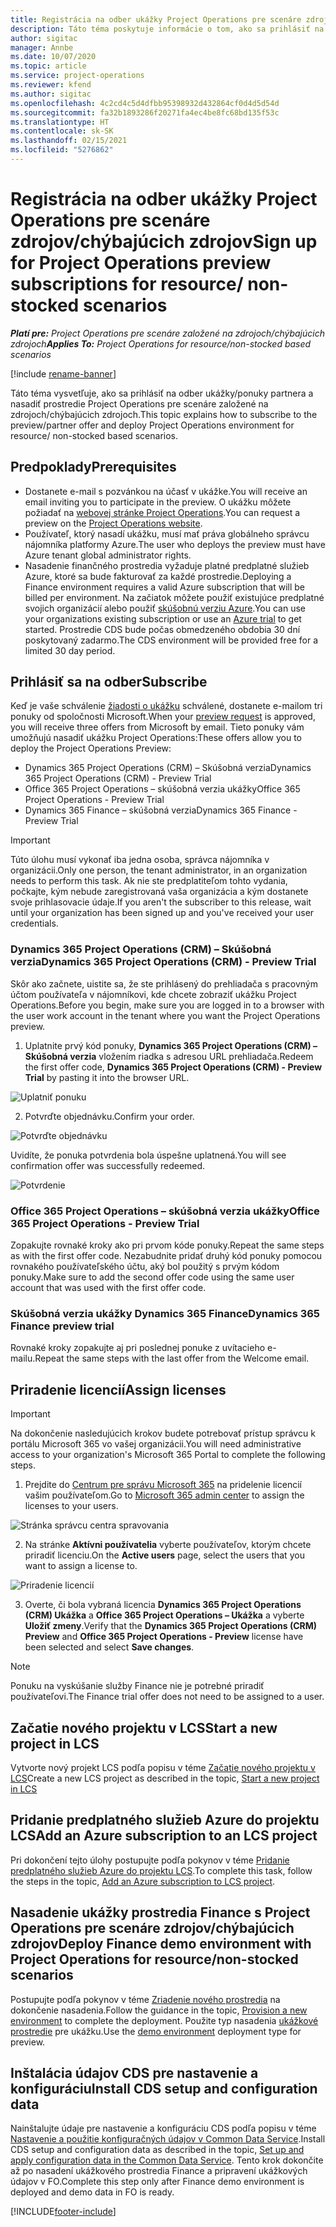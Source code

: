 ```yaml
---
title: Registrácia na odber ukážky Project Operations pre scenáre zdrojov/chýbajúcich zdrojov
description: Táto téma poskytuje informácie o tom, ako sa prihlásiť na odber a nasadiť Project Operations pre scenáre založené na zdrojoch/chýbajúcich zdrojoch.
author: sigitac
manager: Annbe
ms.date: 10/07/2020
ms.topic: article
ms.service: project-operations
ms.reviewer: kfend
ms.author: sigitac
ms.openlocfilehash: 4c2cd4c5d4dfbb95398932d432864cf0d4d5d54d
ms.sourcegitcommit: fa32b1893286f20271fa4ec4be8fc68bd135f53c
ms.translationtype: HT
ms.contentlocale: sk-SK
ms.lasthandoff: 02/15/2021
ms.locfileid: "5276862"
---
```

# <a name="sign-up-for-project-operations-preview-subscriptions-for-resource-non-stocked-scenarios"></a><span data-ttu-id="feb23-103">Registrácia na odber ukážky Project Operations pre scenáre zdrojov/chýbajúcich zdrojov</span><span class="sxs-lookup"><span data-stu-id="feb23-103">Sign up for Project Operations preview subscriptions for resource/ non-stocked scenarios</span></span>

<span data-ttu-id="feb23-104">_**Platí pre:** Project Operations pre scenáre založené na zdrojoch/chýbajúcich zdrojoch_</span><span class="sxs-lookup"><span data-stu-id="feb23-104">_**Applies To:** Project Operations for resource/non-stocked based scenarios_</span></span>

[!include [rename-banner](~/includes/cc-data-platform-banner.md)]

<span data-ttu-id="feb23-105">Táto téma vysvetľuje, ako sa prihlásiť na odber ukážky/ponuky partnera a nasadiť prostredie Project Operations pre scenáre založené na zdrojoch/chýbajúcich zdrojoch.</span><span class="sxs-lookup"><span data-stu-id="feb23-105">This topic explains how to subscribe to the preview/partner offer and deploy Project Operations environment for resource/ non-stocked based scenarios.</span></span>

## <a name="prerequisites"></a><span data-ttu-id="feb23-106">Predpoklady</span><span class="sxs-lookup"><span data-stu-id="feb23-106">Prerequisites</span></span>

- <span data-ttu-id="feb23-107">Dostanete e-mail s pozvánkou na účasť v ukážke.</span><span class="sxs-lookup"><span data-stu-id="feb23-107">You will receive an email inviting you to participate in the preview.</span></span> <span data-ttu-id="feb23-108">O ukážku môžete požiadať na [webovej stránke Project Operations](https://dynamics.microsoft.com/en-us/project-operations/overview/).</span><span class="sxs-lookup"><span data-stu-id="feb23-108">You can request a preview on the [Project Operations website](https://dynamics.microsoft.com/en-us/project-operations/overview/).</span></span>
- <span data-ttu-id="feb23-109">Používateľ, ktorý nasadí ukážku, musí mať práva globálneho správcu nájomníka platformy Azure.</span><span class="sxs-lookup"><span data-stu-id="feb23-109">The user who deploys the preview must have Azure tenant global administrator rights.</span></span>
- <span data-ttu-id="feb23-110">Nasadenie finančného prostredia vyžaduje platné predplatné služieb Azure, ktoré sa bude fakturovať za každé prostredie.</span><span class="sxs-lookup"><span data-stu-id="feb23-110">Deploying a Finance environment requires a valid Azure subscription that will be billed per environment.</span></span> <span data-ttu-id="feb23-111">Na začiatok môžete použiť existujúce predplatné svojich organizácií alebo použiť [skúšobnú verziu Azure](https://azure.microsoft.com/en-us/free/).</span><span class="sxs-lookup"><span data-stu-id="feb23-111">You can use your organizations existing subscription or use an [Azure trial](https://azure.microsoft.com/en-us/free/) to get started.</span></span> <span data-ttu-id="feb23-112">Prostredie CDS bude počas obmedzeného obdobia 30 dní poskytovaný zadarmo.</span><span class="sxs-lookup"><span data-stu-id="feb23-112">The CDS environment will be provided free for a limited 30 day period.</span></span>

## <a name="subscribe"></a><span data-ttu-id="feb23-113">Prihlásiť sa na odber</span><span class="sxs-lookup"><span data-stu-id="feb23-113">Subscribe</span></span>

<span data-ttu-id="feb23-114">Keď je vaše schválenie [žiadosti o ukážku](https://forms.office.com/FormsPro/Pages/ResponsePage.aspx?id=v4j5cvGGr0GRqy180BHbR56j8lZs0FdAvwT75_WNFyxUMkRDV1NYQU5TNjE2VjhKOVBUNVg2R0s1NC4u) schválené, dostanete e-mailom tri ponuky od spoločnosti Microsoft.</span><span class="sxs-lookup"><span data-stu-id="feb23-114">When your [preview request](https://forms.office.com/FormsPro/Pages/ResponsePage.aspx?id=v4j5cvGGr0GRqy180BHbR56j8lZs0FdAvwT75_WNFyxUMkRDV1NYQU5TNjE2VjhKOVBUNVg2R0s1NC4u) is approved, you will receive three offers from Microsoft by email.</span></span> <span data-ttu-id="feb23-115">Tieto ponuky vám umožňujú nasadiť ukážku Project Operations:</span><span class="sxs-lookup"><span data-stu-id="feb23-115">These offers allow you to deploy the Project Operations Preview:</span></span>

- <span data-ttu-id="feb23-116">Dynamics 365 Project Operations (CRM) – Skúšobná verzia</span><span class="sxs-lookup"><span data-stu-id="feb23-116">Dynamics 365 Project Operations (CRM) - Preview Trial</span></span>
- <span data-ttu-id="feb23-117">Office 365 Project Operations – skúšobná verzia ukážky</span><span class="sxs-lookup"><span data-stu-id="feb23-117">Office 365 Project Operations - Preview Trial</span></span>
- <span data-ttu-id="feb23-118">Dynamics 365 Finance – skúšobná verzia</span><span class="sxs-lookup"><span data-stu-id="feb23-118">Dynamics 365 Finance - Preview Trial</span></span>

> [!IMPORTANT]
> <span data-ttu-id="feb23-119">Túto úlohu musí vykonať iba jedna osoba, správca nájomníka v organizácii.</span><span class="sxs-lookup"><span data-stu-id="feb23-119">Only one person, the tenant administrator, in an organization needs to perform this task.</span></span> <span data-ttu-id="feb23-120">Ak nie ste predplatiteľom tohto vydania, počkajte, kým nebude zaregistrovaná vaša organizácia a kým dostanete svoje prihlasovacie údaje.</span><span class="sxs-lookup"><span data-stu-id="feb23-120">If you aren't the subscriber to this release, wait until your organization has been signed up and you've received your user credentials.</span></span>

### <a name="dynamics-365-project-operations-crm---preview-trial"></a><span data-ttu-id="feb23-121">Dynamics 365 Project Operations (CRM) – Skúšobná verzia</span><span class="sxs-lookup"><span data-stu-id="feb23-121">Dynamics 365 Project Operations (CRM) - Preview Trial</span></span> 

<span data-ttu-id="feb23-122">Skôr ako začnete, uistite sa, že ste prihlásený do prehliadača s pracovným účtom používateľa v nájomníkovi, kde chcete zobraziť ukážku Project Operations.</span><span class="sxs-lookup"><span data-stu-id="feb23-122">Before you begin, make sure you are logged in to a browser with the user work account in the tenant where you want the Project Operations preview.</span></span>

1. <span data-ttu-id="feb23-123">Uplatnite prvý kód ponuky, **Dynamics 365 Project Operations (CRM) – Skúšobná verzia** vložením riadka s adresou URL prehliadača.</span><span class="sxs-lookup"><span data-stu-id="feb23-123">Redeem the first offer code, **Dynamics 365 Project Operations (CRM) - Preview Trial** by pasting it into the browser URL.</span></span>

![Uplatniť ponuku](./media/16RedeemFirstOfferNew.png)

2. <span data-ttu-id="feb23-125">Potvrďte objednávku.</span><span class="sxs-lookup"><span data-stu-id="feb23-125">Confirm your order.</span></span>

![Potvrďte objednávku](./media/17ConfirmOrderNew.png)

<span data-ttu-id="feb23-127">Uvidíte, že ponuka potvrdenia bola úspešne uplatnená.</span><span class="sxs-lookup"><span data-stu-id="feb23-127">You will see confirmation offer was successfully redeemed.</span></span>

![Potvrdenie](./media/18OrderConfirmationNew.png)

### <a name="office-365-project-operations---preview-trial"></a><span data-ttu-id="feb23-129">Office 365 Project Operations – skúšobná verzia ukážky</span><span class="sxs-lookup"><span data-stu-id="feb23-129">Office 365 Project Operations - Preview Trial</span></span>

<span data-ttu-id="feb23-130">Zopakujte rovnaké kroky ako pri prvom kóde ponuky.</span><span class="sxs-lookup"><span data-stu-id="feb23-130">Repeat the same steps as with the first offer code.</span></span> <span data-ttu-id="feb23-131">Nezabudnite pridať druhý kód ponuky pomocou rovnakého používateľského účtu, aký bol použitý s prvým kódom ponuky.</span><span class="sxs-lookup"><span data-stu-id="feb23-131">Make sure to add the second offer code using the same user account that was used with the first offer code.</span></span>

### <a name="dynamics-365-finance-preview-trial"></a><span data-ttu-id="feb23-132">Skúšobná verzia ukážky Dynamics 365 Finance</span><span class="sxs-lookup"><span data-stu-id="feb23-132">Dynamics 365 Finance preview trial</span></span>

<span data-ttu-id="feb23-133">Rovnaké kroky zopakujte aj pri poslednej ponuke z uvítacieho e-mailu.</span><span class="sxs-lookup"><span data-stu-id="feb23-133">Repeat the same steps with the last offer from the Welcome email.</span></span>

## <a name="assign-licenses"></a><span data-ttu-id="feb23-134">Priradenie licencií</span><span class="sxs-lookup"><span data-stu-id="feb23-134">Assign licenses</span></span>

> [!IMPORTANT]
> <span data-ttu-id="feb23-135">Na dokončenie nasledujúcich krokov budete potrebovať prístup správcu k portálu Microsoft 365 vo vašej organizácii.</span><span class="sxs-lookup"><span data-stu-id="feb23-135">You will need administrative access to your organization's Microsoft 365 Portal to complete the following steps.</span></span>

1. <span data-ttu-id="feb23-136">Prejdite do [Centrum pre správu Microsoft 365](https://portal.office.com/) na pridelenie licencií vašim používateľom.</span><span class="sxs-lookup"><span data-stu-id="feb23-136">Go to [Microsoft 365 admin center](https://portal.office.com/) to assign the licenses to your users.</span></span>

![Stránka správcu centra spravovania](./media/14AdminPortal.png)

2. <span data-ttu-id="feb23-138">Na stránke **Aktívni používatelia** vyberte používateľov, ktorým chcete priradiť licenciu.</span><span class="sxs-lookup"><span data-stu-id="feb23-138">On the **Active users** page, select the users that you want to assign a license to.</span></span>

![Priradenie licencií](./media/15AssignLicenses.png)

3. <span data-ttu-id="feb23-140">Overte, či bola vybraná licencia **Dynamics 365 Project Operations (CRM) Ukážka** a **Office 365 Project Operations – Ukážka** a vyberte **Uložiť zmeny**.</span><span class="sxs-lookup"><span data-stu-id="feb23-140">Verify that the **Dynamics 365 Project Operations (CRM) Preview** and **Office 365 Project Operations - Preview** license have been selected and select **Save changes**.</span></span>

> [!NOTE]
> <span data-ttu-id="feb23-141">Ponuku na vyskúšanie služby Finance nie je potrebné priradiť používateľovi.</span><span class="sxs-lookup"><span data-stu-id="feb23-141">The Finance trial offer does not need to be assigned to a user.</span></span>

## <a name="start-a-new-project-in-lcs"></a><span data-ttu-id="feb23-142">Začatie nového projektu v LCS</span><span class="sxs-lookup"><span data-stu-id="feb23-142">Start a new project in LCS</span></span>

<span data-ttu-id="feb23-143">Vytvorte nový projekt LCS podľa popisu v téme [Začatie nového projektu v LCS](create-lcs-project.md)</span><span class="sxs-lookup"><span data-stu-id="feb23-143">Create a new LCS project as described in the topic, [Start a new project in LCS](create-lcs-project.md)</span></span>

## <a name="add-an-azure-subscription-to-an-lcs-project"></a><span data-ttu-id="feb23-144">Pridanie predplatného služieb Azure do projektu LCS</span><span class="sxs-lookup"><span data-stu-id="feb23-144">Add an Azure subscription to an LCS project</span></span>

<span data-ttu-id="feb23-145">Pri dokončení tejto úlohy postupujte podľa pokynov v téme [Pridanie predplatného služieb Azure do projektu LCS](resource-add-azure-subscription-lcs-project.md).</span><span class="sxs-lookup"><span data-stu-id="feb23-145">To complete this task, follow the steps in the topic, [Add an Azure subscription to LCS project](resource-add-azure-subscription-lcs-project.md).</span></span>

## <a name="deploy-finance-demo-environment-with-project-operations-for-resourcenon-stocked-scenarios"></a><span data-ttu-id="feb23-146">Nasadenie ukážky prostredia Finance s Project Operations pre scenáre zdrojov/chýbajúcich zdrojov</span><span class="sxs-lookup"><span data-stu-id="feb23-146">Deploy Finance demo environment with Project Operations for resource/non-stocked scenarios</span></span>

<span data-ttu-id="feb23-147">Postupujte podľa pokynov v téme [Zriadenie nového prostredia](resource-provision-new-environment.md) na dokončenie nasadenia.</span><span class="sxs-lookup"><span data-stu-id="feb23-147">Follow the guidance in the topic, [Provision a new environment](resource-provision-new-environment.md) to complete the deployment.</span></span> <span data-ttu-id="feb23-148">Použite typ nasadenia [ukážkové prostredie](https://docs.microsoft.com/dynamics365/fin-ops-core/dev-itpro/deployment/deploy-demo-environment) pre ukážku.</span><span class="sxs-lookup"><span data-stu-id="feb23-148">Use the [demo environment](https://docs.microsoft.com/dynamics365/fin-ops-core/dev-itpro/deployment/deploy-demo-environment) deployment type for preview.</span></span> 

## <a name="install-cds-setup-and-configuration-data"></a><span data-ttu-id="feb23-149">Inštalácia údajov CDS pre nastavenie a konfiguráciu</span><span class="sxs-lookup"><span data-stu-id="feb23-149">Install CDS setup and configuration data</span></span>

<span data-ttu-id="feb23-150">Nainštalujte údaje pre nastavenie a konfiguráciu CDS podľa popisu v téme [Nastavenie a použitie konfiguračných údajov v Common Data Service](resource-apply-pro-setup-config-data.md).</span><span class="sxs-lookup"><span data-stu-id="feb23-150">Install CDS setup and configuration data as described in the topic, [Set up and apply configuration data in the Common Data Service](resource-apply-pro-setup-config-data.md).</span></span>
<span data-ttu-id="feb23-151">Tento krok dokončite až po nasadení ukážkového prostredia Finance a pripravení ukážkových údajov v FO.</span><span class="sxs-lookup"><span data-stu-id="feb23-151">Complete this step only after Finance demo environment is deployed and demo data in FO is ready.</span></span>


[!INCLUDE[footer-include](../includes/footer-banner.md)]